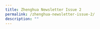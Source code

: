```yaml
---
title: Zhenghua Newsletter Issue 2
permalink: /zhenghua-newsletter-issue-2/
description: ""
---
```


